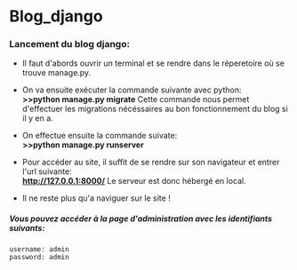 # Blog_django
 
### Lancement du blog django:

* Il faut d'abords ouvrir un terminal et se rendre dans le réperetoire où se trouve manage.py.

* On va ensuite exécuter la commande suivante avec python:  
     **>>python manage.py migrate**
  Cette commande nous permet d'effectuer les migrations nécéssaires au bon fonctionnement du blog si il y en a.
  
* On effectue ensuite la commande suivate:  
     **>>python manage.py runserver**
     
* Pour accéder au site, il suffit de se rendre sur son navigateur et entrer l'url suivante:  
     **http://127.0.0.1:8000/**
     Le serveur est donc hébergé en local.
     
* Il ne reste plus qu'a naviguer sur le site !

##### Vous pouvez accéder à la page d'administration avec les identifiants suivants:  
    username: admin
    password: admin
